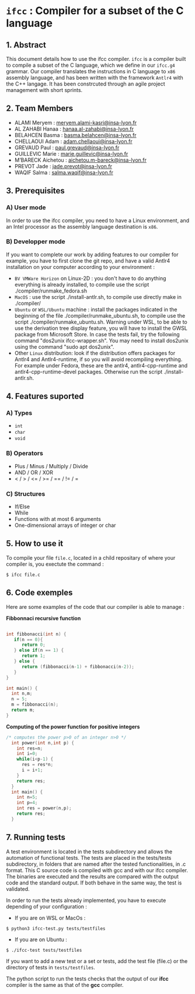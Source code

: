 # `ifcc` : Compiler for a subset of the C language

## 1. Abstract
This document details how to use the ifcc compiler. `ifcc` is a compiler built to compile a subset of the C language, which we define in our `ifcc.g4` grammar. Our compiler translates the instructions in C language to `x86` assembly language, and has been written with the framework `Antlr4` with the C++ langage. It has been constrcuted through an agile project management with short sprints.

## 2. Team Members
- ALAMI Meryem : meryem.alami-kasri@insa-lyon.fr
- AL ZAHABI Hanaa : hanaa.al-zahabi@insa-lyon.fr
- BELAHCEN Basma : basma.belahcen@insa-lyon.fr
- CHELLAOUI Adam : adam.chellaoui@insa-lyon.fr
- GREVAUD Paul : paul.grevaud@insa-lyon.fr
- GUILLEVIC Marie : marie.guillevic@insa-lyon.fr
- M’BARECK Aichetou : aichetou.m-bareck@insa-lyon.fr
- PREVOT Jade : jade.prevot@insa-lyon.fr
- WAQIF Salma : salma.waqif@insa-lyon.fr


## 3. Prerequisites
### A) User mode
In order to use the ifcc compiler, you need to have a Linux environment, and an Intel processor as the assembly language destination is `x86`.

### B) Developper mode
If you want to complete our work by adding features to our compiler for example, you have to first clone the git repo, and have a valid Antlr4 installation on your computer according to your environment :

- `BV VMWare Horizon` on Linux-2D : you don't have to do anything everything is already installed, to compile use the script ./compiler/runmake_fedora.sh
- `MacOS` : use the script ./install-antlr.sh, to compile use directly make in ./compiler/
- `Ubuntu` or `WSL/Ubuntu` machine : install the packages indicated in the beginning of the file ./compiler/runmake_ubuntu.sh, to compile use the script ./compiler/runmake_ubuntu.sh. Warning under WSL, to be able to use the derivation tree display feature, you will have to install the GWSL package from Microsoft Store. In case the tests fail, try the following command "dos2unix ifcc-wrapper.sh". You may need to install dos2unix using the command "sudo apt dos2unix".
- Other `Linux` distribution: look if the distribution offers packages for Antlr4 and Antlr4-runtime, if so you will avoid recompiling everything. For example under Fedora, these are the antlr4, antlr4-cpp-runtime and antlr4-cpp-runtime-devel packages. Otherwise run the script ./install-antlr.sh.

## 4. Features suported
### A) Types
- `int`
- `char`
- `void`

### B) Operators
- Plus / Minus / Multiply / Divide
- AND / OR / XOR
- < / > / <= / >= / == / != / =

### C) Structures
- If/Else
- While
- Functions with at most 6 arguments
- One-dimensional arrays of integer or char

## 5. How to use it

To compile your file `file.c`, located in a child repositary of where your compiler is, you exectute the command :
```
$ ifcc file.c
```
## 6. Code exemples
Here are some examples of the code that our compiler is able to manage :

**Fibbonnaci recursive function**
```c

int fibbonacci(int n) {
   if(n == 0){
      return 0;
   } else if(n == 1) {
      return 1;
   } else {
      return (fibbonacci(n-1) + fibbonacci(n-2));
   }
}

int main() {
  int n,m;
  n = 5;
  m = fibbonacci(n);
  return m;
}
```
**Computing of the power function for positive integers**
```c
/* computes the power p>0 of an integer n>0 */
  int power(int n,int p) {
    int res=n;
    int i=0;
    while(i<p-1) {
      res = res*n;
      i = i+1;
    }
    return res;
  }
  int main() {
    int n=5;
    int p=4;
    int res = power(n,p);
    return res;
  }
```
## 7. Running tests

A test environment is located in the tests subdirectory and allows the automation of functional tests. The tests are placed in the tests/tests subdirectory, in folders that are named after the tested functionalities, in .c format. This C source code is compiled with gcc and with our ifcc compiler. The binaries are executed and the results are compared with the output code and the standard output. If both behave in the same way, the test is validated.

In order to run the tests already implemented, you have to execute depending of your configuration :

 - If you are on WSL or MacOs :
``` 
$ python3 ifcc-test.py tests/testfiles
```
 - If you are on Ubuntu : 
``` 
$ ./ifcc-test tests/testfiles
```

If you want to add a new test or a set or tests, add the test file (file.c) or the directory of tests in `tests/testfiles`.

The python script to run the tests checks that the output of our **ifcc** compiler is the same as that of the **gcc** compiler.

